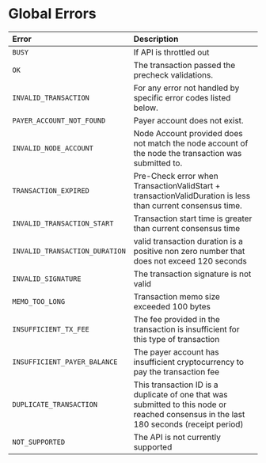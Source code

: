 # Global Errors

| Error  | Description |
| :--- | :--- |
| `BUSY` | If API is throttled out |
| `OK` | The transaction passed the precheck validations. |
| `INVALID_TRANSACTION` | For any error not handled by specific error codes listed below. |
| `PAYER_ACCOUNT_NOT_FOUND` | Payer account does not exist. |
| `INVALID_NODE_ACCOUNT` | Node Account provided does not match the node account of the node the transaction was submitted to. |
| `TRANSACTION_EXPIRED` | Pre-Check error when TransactionValidStart + transactionValidDuration is less than current consensus time. |
| `INVALID_TRANSACTION_START` | Transaction start time is greater than current consensus time |
| `INVALID_TRANSACTION_DURATION` | valid transaction duration is a positive non zero number that does not exceed 120 seconds |
| `INVALID_SIGNATURE` | The transaction signature is not valid |
| `MEMO_TOO_LONG` | Transaction memo size exceeded 100 bytes |
| `INSUFFICIENT_TX_FEE` | The fee provided in the transaction is insufficient for this type of transaction |
| `INSUFFICIENT_PAYER_BALANCE` | The payer account has insufficient cryptocurrency to pay the transaction fee |
| `DUPLICATE_TRANSACTION` | This transaction ID is a duplicate of one that was submitted to this node or reached consensus in the last 180 seconds \(receipt period\) |
| `NOT_SUPPORTED` | The API is not currently supported |

